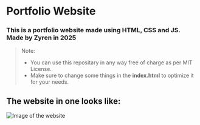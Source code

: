 
# Portfolio Website

### This is a portfolio website made using HTML, CSS and JS. Made by Zyren in 2025

> Note:
> - You can use this repositary in any way free of charge as per MIT License.
> - Make sure to change some things in the **index.html** to optimize it for your needs.

## The website in one looks like:
![Image of the website](https://github.com/user-attachments/assets/c45b168e-edb2-4e80-b646-8c06307dae68)

